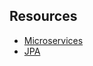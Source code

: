 ## Resources

- [Microservices](https://app.eraser.io/workspace/8umYtHzsVgaUeVzQKMdR?origin=share)
- [JPA](https://app.eraser.io/workspace/njVjshn274zjU5I6tmqY?origin=share)